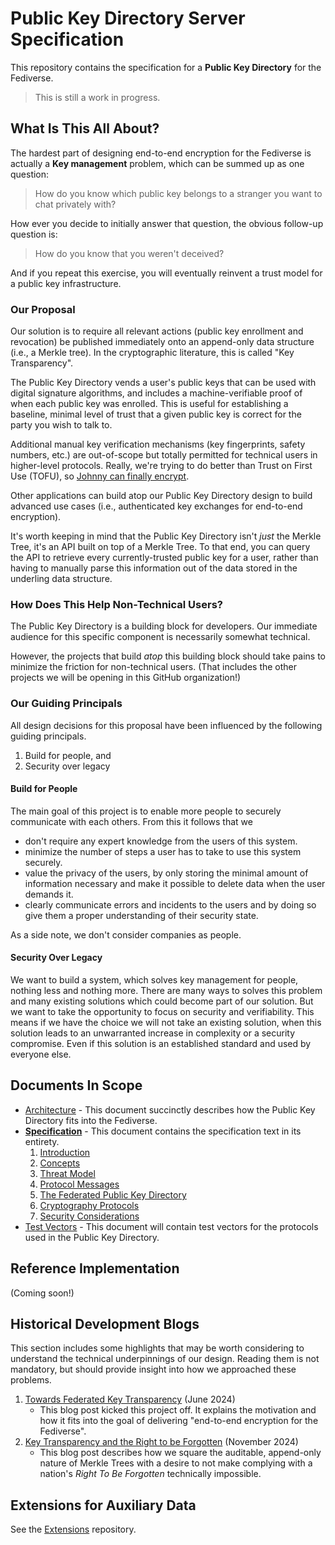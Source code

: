 # Public Key Directory Server Specification

This repository contains the specification for a **Public Key Directory** for the Fediverse.

> This is still a work in progress.

## What Is This All About?

The hardest part of designing end-to-end encryption for the Fediverse is actually a **Key management** problem, which
can be summed up as one question:

> How do you know which public key belongs to a stranger you want to chat privately with?

How ever you decide to initially answer that question, the obvious follow-up question is:

> How do you know that you weren't deceived?

And if you repeat this exercise, you will eventually reinvent a trust model for a public key infrastructure.

### Our Proposal

Our solution is to require all relevant actions (public key enrollment and revocation) be published immediately onto an 
append-only data structure (i.e., a Merkle tree). In the cryptographic literature, this is called "Key Transparency".

The Public Key Directory vends a user's public keys that can be used with digital signature algorithms, and includes a
machine-verifiable proof of when each public key was enrolled. This is useful for establishing a baseline, minimal level
of trust that a given public key is correct for the party you wish to talk to.

Additional manual key verification mechanisms (key fingerprints, safety numbers, etc.) are out-of-scope but totally 
permitted for technical users in higher-level protocols. Really, we're trying to do better than Trust on First Use 
(TOFU), so [Johnny can finally encrypt](https://people.eecs.berkeley.edu/~tygar/papers/Why_Johnny_Cant_Encrypt/OReilly.pdf). 

Other applications can build atop our Public Key Directory design to build advanced use cases (i.e., authenticated key 
exchanges for end-to-end encryption).

It's worth keeping in mind that the Public Key Directory isn't *just* the Merkle Tree, it's an API built on top of a
Merkle Tree. To that end, you can query the API to retrieve every currently-trusted public key for a user, rather than
having to manually parse this information out of the data stored in the underling data structure.

### How Does This Help Non-Technical Users?

The Public Key Directory is a building block for developers. Our immediate audience for this specific component is 
necessarily somewhat technical.

However, the projects that build *atop* this building block should take pains to minimize the friction for non-technical
users. (That includes the other projects we will be opening in this GitHub organization!)

### Our Guiding Principals

All design decisions for this proposal have been influenced by the following guiding principals.

1. Build for people, and
2. Security over legacy

#### Build for People

The main goal of this project is to enable more people to securely communicate with each others.
From this it follows that we

* don't require any expert knowledge from the users of this system.
* minimize the number of steps a user has to take to use this system securely.
* value the privacy of the users, by only storing the minimal amount of information necessary and make it possible to delete data when the user demands it.
* clearly communicate errors and incidents to the users and by doing so give them a proper understanding of their security state.

As a side note, we don't consider companies as people.

#### Security Over Legacy

We want to build a system, which solves key management for people, nothing less and nothing more.
There are many ways to solves this problem and many existing solutions which could become part of our solution.
But we want to take the opportunity to focus on security and verifiability.
This means if we have the choice we will not take an existing solution, when this solution leads to an unwarranted increase in complexity or a security compromise. Even if this solution is an established standard and used by everyone else.


## Documents In Scope

* [Architecture](Architecture.md)
  \- This document succinctly describes how the Public Key Directory fits into the Fediverse.
* **[Specification](Specification.md)**
  \- This document contains the specification text in its entirety.
  1. [Introduction](Specification.md#introduction)
  2. [Concepts](Specification.md#concepts)
  3. [Threat Model](Specification.md#threat-model)
  4. [Protocol Messages](Specification.md#protocol-messages)
  5. [The Federated Public Key Directory](Specification.md#the-federated-public-key-directory)
  6. [Cryptography Protocols](Specification.md#cryptography-protocols)
  7. [Security Considerations](Specification.md#security-considerations)
* [Test Vectors](Test-Vectors.md)
  \- This document will contain test vectors for the protocols used in the Public Key Directory.

## Reference Implementation

(Coming soon!)

## Historical Development Blogs

This section includes some highlights that may be worth considering to understand the technical underpinnings of our
design. Reading them is not mandatory, but should provide insight into how we approached these problems.

1. [Towards Federated Key Transparency](https://soatok.blog/2024/06/06/towards-federated-key-transparency) (June 2024)
    * This blog post kicked this project off. It explains the motivation and how it fits into the goal of delivering
      "end-to-end encryption for the Fediverse".
2. [Key Transparency and the Right to be Forgotten](https://soatok.blog/2024/11/21/key-transparency-and-the-right-to-be-forgotten/)
   (November 2024)
    * This blog post describes how we square the auditable, append-only nature of Merkle Trees with a desire to not make
      complying with a nation's *Right To Be Forgotten* technically impossible.

## Extensions for Auxiliary Data

See the [Extensions](https://github.com/fedi-e2ee/fedi-pkd-extensions) repository.
